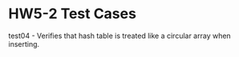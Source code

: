 # HW5-2 Test Cases
test04 - Verifies that hash table is treated like a circular array when inserting.